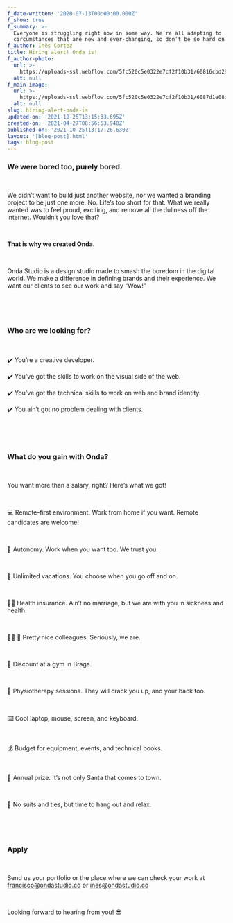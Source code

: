 ```yaml
---
f_date-written: '2020-07-13T00:00:00.000Z'
f_show: true
f_summary: >-
  Everyone is struggling right now in some way. We’re all adapting to
  circumstances that are new and ever-changing, so don’t be so hard on yourself.
f_author: Inês Cortez
title: Hiring alert! Onda is!
f_author-photo:
  url: >-
    https://uploads-ssl.webflow.com/5fc520c5e0322e7cf2f10b31/60816cbd29a8f2021d29b21b_2_jqDlTrO5Cc8EeCUx6l5N8g.jpeg
  alt: null
f_main-image:
  url: >-
    https://uploads-ssl.webflow.com/5fc520c5e0322e7cf2f10b31/6087d1e08d021e189467f2f5_1_kDhCCGxVdyoP9AJf52TMZg.png
  alt: null
slug: hiring-alert-onda-is
updated-on: '2021-10-25T13:15:33.695Z'
created-on: '2021-04-27T08:56:53.940Z'
published-on: '2021-10-25T13:17:26.630Z'
layout: '[blog-post].html'
tags: blog-post
---
```


### **We were bored too, purely bored.**

‍

We didn’t want to build just another website, nor we wanted a branding project to be just one more. No. Life’s too short for that. What we really wanted was to feel proud, exciting, and remove all the dullness off the internet. Wouldn’t you love that?

‍

**That is why we created Onda.**

‍

Onda Studio is a design studio made to smash the boredom in the digital world. We make a difference in defining brands and their experience. We want our clients to see our work and say “Wow!”

‍

‍

### **Who are we looking for?**

‍

✔️ You’re a creative developer.

✔️ You’ve got the skills to work on the visual side of the web.

✔️ You’ve got the technical skills to work on web and brand identity.

✔️ You ain’t got no problem dealing with clients.

‍

‍

### **What do you gain with Onda?**

‍

You want more than a salary, right? Here’s what we got!

‍

💻 Remote-first environment. Work from home if you want. Remote candidates are welcome!

‍

🔋 Autonomy. Work when you want too. We trust you.

‍

🌴 Unlimited vacations. You choose when you go off and on.

‍

🏃‍♀ Health insurance. Ain’t no marriage, but we are with you in sickness and health.

‍

🙋‍♂ 🙋 Pretty nice colleagues. Seriously, we are.

‍

🤺 Discount at a gym in Braga.

‍

💆 Physiotherapy sessions. They will crack you up, and your back too.

‍

⌨️ Cool laptop, mouse, screen, and keyboard.

‍

💰 Budget for equipment, events, and technical books.

‍

🎅 Annual prize. It’s not only Santa that comes to town.

‍

🎩 No suits and ties, but time to hang out and relax.

‍

‍

### **Apply**

‍

Send us your portfolio or the place where we can check your work at francisco@ondastudio.co or ines@ondastudio.co

‍

Looking forward to hearing from you! 😎

‍

